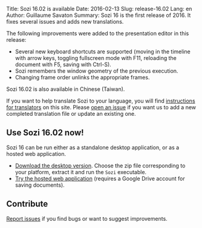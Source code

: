 Title: Sozi 16.02 is available
Date: 2016-02-13
Slug: release-16.02
Lang: en
Author: Guillaume Savaton
Summary:
    Sozi 16 is the first release of 2016.
    It fixes several issues and adds new translations.

The following improvements were added to the presentation editor in this release:

* Several new keyboard shortcuts are supported (moving in the timeline with arrow keys,
  toggling fullscreen mode with F11, reloading the document with F5, saving with Ctrl-S).
* Sozi remembers the window geometry of the previous execution.
* Changing frame order unlinks the appropriate frames.

Sozi 16.02 is also available in Chinese (Taiwan).

If you want to help translate Sozi to your language, you will find [instructions for translators](|filename|/pages/en/translate-editor.md) on this site.
Please [open an issue](https://github.com/senshu/Sozi/issues) if you want us to add a new
completed translation file or update an existing one.


Use Sozi 16.02 now!
-------------------

Sozi 16 can be run either as a standalone desktop application, or as a hosted web application.

* [Download the desktop version](https://github.com/senshu/Sozi/releases/tag/16.02-fix344).
  Choose the zip file corresponding to your platform, extract it and run the `Sozi` executable.
* [Try the hosted web application](/demo) (requires a Google Drive account for saving documents).

Contribute
----------

[Report issues](https://github.com/senshu/Sozi/issues) if you find bugs
or want to suggest improvements.
